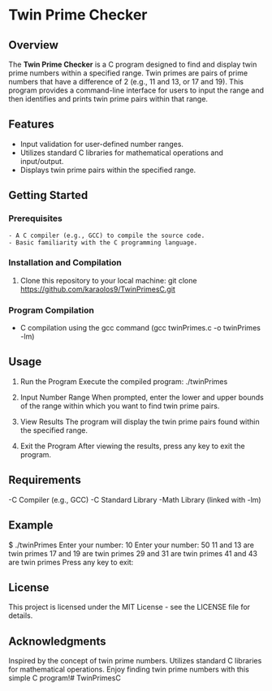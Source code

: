 # Twin Prime Checker

## Overview

The **Twin Prime Checker** is a C program designed to find and display twin prime numbers within a specified range. Twin primes are pairs of prime numbers that have a difference of 2 (e.g., 11 and 13, or 17 and 19). This program provides a command-line interface for users to input the range and then identifies and prints twin prime pairs within that range.

## Features

- Input validation for user-defined number ranges.
- Utilizes standard C libraries for mathematical operations and input/output.
- Displays twin prime pairs within the specified range.

## Getting Started

 ### Prerequisites

    - A C compiler (e.g., GCC) to compile the source code.
    - Basic familiarity with the C programming language.

### Installation and Compilation

1. Clone this repository to your local machine:
git clone https://github.com/karaolos9/TwinPrimesC.git

 ### Program Compilation
- C compilation using the gcc command (gcc twinPrimes.c -o twinPrimes -lm)

## Usage
1. Run the Program
Execute the compiled program:
./twinPrimes

2. Input Number Range
When prompted, enter the lower and upper bounds of the range within which you want to find twin prime pairs.

3. View Results
The program will display the twin prime pairs found within the specified range.

4. Exit the Program
After viewing the results, press any key to exit the program.

## Requirements
-C Compiler (e.g., GCC)
-C Standard Library
-Math Library (linked with -lm)

## Example

$ ./twinPrimes
Enter your number: 10
Enter your number: 50
11 and 13 are twin primes
17 and 19 are twin primes
29 and 31 are twin primes
41 and 43 are twin primes
Press any key to exit:



## License
This project is licensed under the MIT License - see the LICENSE file for details.

## Acknowledgments
Inspired by the concept of twin prime numbers.
Utilizes standard C libraries for mathematical operations.
Enjoy finding twin prime numbers with this simple C program!# TwinPrimesC
